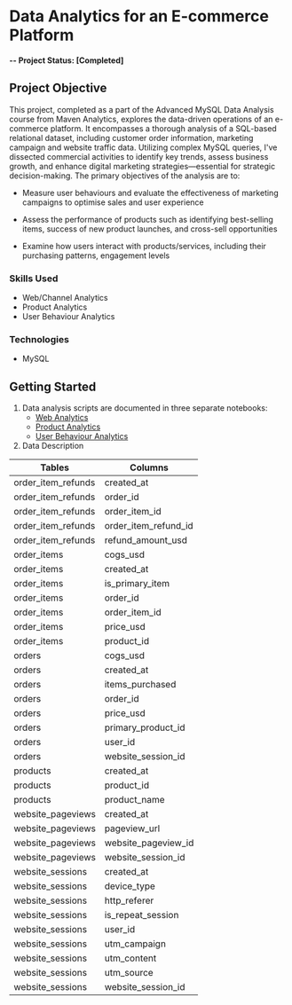 
# Data Analytics for an E-commerce Platform

#### -- Project Status: [Completed]

## Project Objective
This project, completed as a part of the Advanced MySQL Data Analysis course from Maven Analytics, explores the data-driven operations of an e-commerce platform. It encompasses a thorough analysis of a SQL-based relational dataset, including customer order information, marketing campaign and website traffic data. Utilizing complex MySQL queries, I've dissected commercial activities to identify key trends, assess business growth, and enhance digital marketing strategies—essential for strategic decision-making. The primary objectives of the analysis are to:

- Measure user behaviours and evaluate the effectiveness of marketing campaigns to optimise sales and user experience

- Assess the performance of products such as identifying best-selling items, success of new product launches, and cross-sell opportunities

- Examine how users interact with products/services, including their purchasing patterns, engagement levels

### Skills Used
* Web/Channel Analytics
* Product Analytics
* User Behaviour Analytics

### Technologies
* MySQL

## Getting Started
 
1. Data analysis scripts are documented in three separate notebooks:
   - [Web Analytics](https://github.com/khinydnlin/portfolio/blob/main/E-commerce%20Analytics/1.%20Channel%20Analytics%20-%20E-Commerce.ipynb)
   - [Product Analytics](https://github.com/khinydnlin/portfolio/blob/main/E-commerce%20Analytics/2.%20Product%20Analytics%20-%20E-commerce.ipynb)
   - [User Behaviour Analytics](https://github.com/khinydnlin/portfolio/blob/main/E-commerce%20Analytics/3.%20User%20Behaviour%20Analytics%20-%20E-commerce.ipynb)
2. Data Description

| Tables                  | Columns              |
|-------------------------|----------------------|
| order_item_refunds      | created_at           |
| order_item_refunds      | order_id             |
| order_item_refunds      | order_item_id        |
| order_item_refunds      | order_item_refund_id |
| order_item_refunds      | refund_amount_usd    |
| order_items             | cogs_usd             |
| order_items             | created_at           |
| order_items             | is_primary_item      |
| order_items             | order_id             |
| order_items             | order_item_id        |
| order_items             | price_usd            |
| order_items             | product_id           |
| orders                  | cogs_usd             |
| orders                  | created_at           |
| orders                  | items_purchased      |
| orders                  | order_id             |
| orders                  | price_usd            |
| orders                  | primary_product_id   |
| orders                  | user_id              |
| orders                  | website_session_id   |
| products                | created_at           |
| products                | product_id           |
| products                | product_name         |
| website_pageviews       | created_at           |
| website_pageviews       | pageview_url         |
| website_pageviews       | website_pageview_id  |
| website_pageviews       | website_session_id   |
| website_sessions        | created_at           |
| website_sessions        | device_type          |
| website_sessions        | http_referer         |
| website_sessions        | is_repeat_session    |
| website_sessions        | user_id              |
| website_sessions        | utm_campaign         |
| website_sessions        | utm_content          |
| website_sessions        | utm_source           |
| website_sessions        | website_session_id   |
